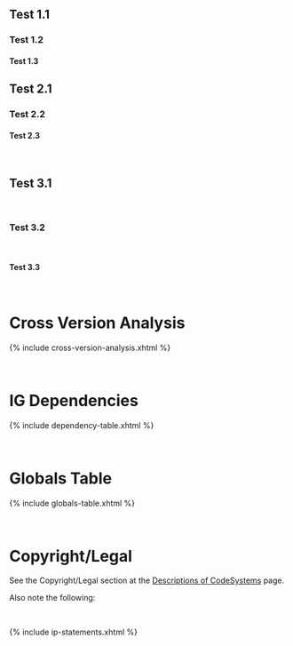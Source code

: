 
## Test 1.1
### Test 1.2
#### Test 1.3



## Test 2.1

### Test 2.2

#### Test 2.3



<br>

## Test 3.1

<br>

### Test 3.2

<br>

#### Test 3.3

<br>






# Cross Version Analysis

{% include cross-version-analysis.xhtml %}

<br>

# IG Dependencies

{% include dependency-table.xhtml %}

<br>

# Globals Table

{% include globals-table.xhtml %}

<br>

# Copyright/Legal

See the Copyright/Legal section at the [Descriptions of CodeSystems](codesystems_descriptions.html) page.
<br>
<p>Also note the following: </p>
<br>

{% include ip-statements.xhtml %}


